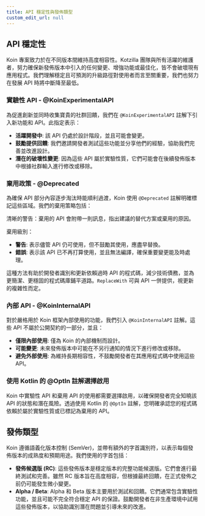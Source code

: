 ```yaml
---
title: API 穩定性與發佈類型
custom_edit_url: null
---
```


## API 穩定性

Koin 專案致力於在不同版本間維持高度相容性。Kotzilla 團隊與所有活躍的維護者，努力確保新發佈版本中引入的任何變更、增強功能或最佳化，皆不會破壞現有應用程式。我們理解穩定且可預測的升級路徑對使用者而言至關重要，我們也努力在發展 API 時將中斷降至最低。

### 實驗性 API - @KoinExperimentalAPI

為促進創新並同時收集寶貴的社群回饋，我們在 `@KoinExperimentalAPI` 註解下引入新功能和 API。此指定表示：

-   **活躍開發中**: 該 API 仍處於設計階段，並且可能會變更。
-   **鼓勵提供回饋**: 我們邀請開發者測試這些功能並分享他們的經驗，協助我們完善並改進設計。
-   **潛在的破壞性變更**: 因為這些 API 屬於實驗性質，它們可能會在後續發佈版本中根據社群輸入進行修改或移除。

### 棄用政策 - @Deprecated

為確保 API 部分內容逐步淘汰時能順利過渡，Koin 使用 `@Deprecated` 註解明確標記這些區域。我們的棄用策略包括：

清晰的警告：棄用的 API 會附帶一則訊息，指出建議的替代方案或棄用的原因。

棄用級別：
-   **警告**: 表示儘管 API 仍可使用，但不鼓勵其使用，應盡早替換。
-   **錯誤**: 表示該 API 已不再打算使用，並且無法編譯，確保重要變更能及時處理。

這種方法有助於開發者識別和更新依賴過時 API 的程式碼，減少技術債務，並為更簡潔、更穩固的程式碼庫鋪平道路。`ReplaceWith` 可與 API 一併提供，視更新的複雜性而定。

### 內部 API - @KoinInternalAPI

對於嚴格用於 Koin 框架內部使用的功能，我們引入 `@KoinInternalAPI` 註解。這些 API 不屬於公開契約的一部分，並且：

-   **僅限內部使用**: 僅為 Koin 的內部機制而設計。
-   **可能變更**: 未來發佈版本中可能在不另行通知的情況下進行修改或移除。
-   **避免外部使用**: 為維持長期相容性，不鼓勵開發者在其應用程式碼中使用這些 API。

### 使用 Kotlin 的 @OptIn 註解選擇啟用

Koin 中實驗性 API 和棄用 API 的使用都需要選擇啟用，以確保開發者完全知曉該 API 的狀態和潛在風險。透過使用 Kotlin 的 `@OptIn` 註解，您明確承認您的程式碼依賴於屬於實驗性質或已標記為棄用的 API。

## 發佈類型

Koin 遵循語義化版本控制 (SemVer)，並帶有額外的字首識別符，以表示每個發佈版本的成熟度和預期用途。我們使用的字首包括：

-   **發佈候選版 (RC)**: 這些發佈版本是穩定版本的完整功能候選版。它們會進行最終測試和完善。雖然 RC 版本旨在高度相容，但根據最終回饋，在正式發佈之前仍可能發生微小變更。
-   **Alpha / Beta**: Alpha 和 Beta 版本主要用於測試和回饋。它們通常包含實驗性功能，並且可能不完全符合穩定 API 的保證。鼓勵開發者在非生產環境中試用這些發佈版本，以協助識別潛在問題並引導未來的改進。